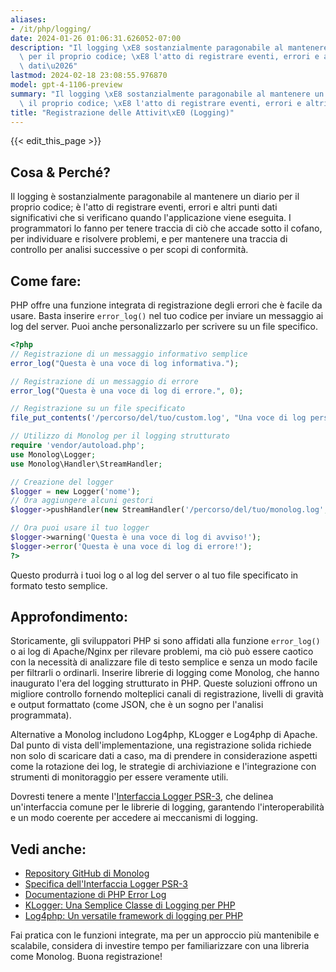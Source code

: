```yaml
---
aliases:
- /it/php/logging/
date: 2024-01-26 01:06:31.626052-07:00
description: "Il logging \xE8 sostanzialmente paragonabile al mantenere un diario\
  \ per il proprio codice; \xE8 l'atto di registrare eventi, errori e altri punti\
  \ dati\u2026"
lastmod: 2024-02-18 23:08:55.976870
model: gpt-4-1106-preview
summary: "Il logging \xE8 sostanzialmente paragonabile al mantenere un diario per\
  \ il proprio codice; \xE8 l'atto di registrare eventi, errori e altri punti dati\u2026"
title: "Registrazione delle Attivit\xE0 (Logging)"
---
```


{{< edit_this_page >}}

## Cosa & Perché?

Il logging è sostanzialmente paragonabile al mantenere un diario per il proprio codice; è l'atto di registrare eventi, errori e altri punti dati significativi che si verificano quando l'applicazione viene eseguita. I programmatori lo fanno per tenere traccia di ciò che accade sotto il cofano, per individuare e risolvere problemi, e per mantenere una traccia di controllo per analisi successive o per scopi di conformità.

## Come fare:

PHP offre una funzione integrata di registrazione degli errori che è facile da usare. Basta inserire `error_log()` nel tuo codice per inviare un messaggio ai log del server. Puoi anche personalizzarlo per scrivere su un file specifico.

```php
<?php
// Registrazione di un messaggio informativo semplice
error_log("Questa è una voce di log informativa.");

// Registrazione di un messaggio di errore
error_log("Questa è una voce di log di errore.", 0);

// Registrazione su un file specificato
file_put_contents('/percorso/del/tuo/custom.log', "Una voce di log personalizzata.\n", FILE_APPEND);

// Utilizzo di Monolog per il logging strutturato
require 'vendor/autoload.php';
use Monolog\Logger;
use Monolog\Handler\StreamHandler;

// Creazione del logger
$logger = new Logger('nome');
// Ora aggiungere alcuni gestori
$logger->pushHandler(new StreamHandler('/percorso/del/tuo/monolog.log', Logger::WARNING));

// Ora puoi usare il tuo logger
$logger->warning('Questa è una voce di log di avviso!');
$logger->error('Questa è una voce di log di errore!');
?>
```

Questo produrrà i tuoi log o al log del server o al tuo file specificato in formato testo semplice.

## Approfondimento:

Storicamente, gli sviluppatori PHP si sono affidati alla funzione `error_log()` o ai log di Apache/Nginx per rilevare problemi, ma ciò può essere caotico con la necessità di analizzare file di testo semplice e senza un modo facile per filtrarli o ordinarli. Inserire librerie di logging come Monolog, che hanno inaugurato l'era del logging strutturato in PHP. Queste soluzioni offrono un migliore controllo fornendo molteplici canali di registrazione, livelli di gravità e output formattato (come JSON, che è un sogno per l'analisi programmata).

Alternative a Monolog includono Log4php, KLogger e Log4php di Apache. Dal punto di vista dell'implementazione, una registrazione solida richiede non solo di scaricare dati a caso, ma di prendere in considerazione aspetti come la rotazione dei log, le strategie di archiviazione e l'integrazione con strumenti di monitoraggio per essere veramente utili.

Dovresti tenere a mente l'[Interfaccia Logger PSR-3](https://www.php-fig.org/psr/psr-3/), che delinea un'interfaccia comune per le librerie di logging, garantendo l'interoperabilità e un modo coerente per accedere ai meccanismi di logging.

## Vedi anche:

- [Repository GitHub di Monolog](https://github.com/Seldaek/monolog)
- [Specifica dell'Interfaccia Logger PSR-3](https://www.php-fig.org/psr/psr-3/)
- [Documentazione di PHP Error Log](https://www.php.net/manual/en/function.error-log.php)
- [KLogger: Una Semplice Classe di Logging per PHP](https://github.com/katzgrau/KLogger)
- [Log4php: Un versatile framework di logging per PHP](https://logging.apache.org/log4php/)

Fai pratica con le funzioni integrate, ma per un approccio più mantenibile e scalabile, considera di investire tempo per familiarizzare con una libreria come Monolog. Buona registrazione!
